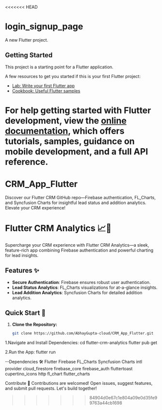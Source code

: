 <<<<<<< HEAD
# login_signup_page

A new Flutter project.

## Getting Started

This project is a starting point for a Flutter application.

A few resources to get you started if this is your first Flutter project:

- [Lab: Write your first Flutter app](https://docs.flutter.dev/get-started/codelab)
- [Cookbook: Useful Flutter samples](https://docs.flutter.dev/cookbook)

For help getting started with Flutter development, view the
[online documentation](https://docs.flutter.dev/), which offers tutorials,
samples, guidance on mobile development, and a full API reference.
=======
# CRM_App_Flutter
Discover our Flutter CRM GitHub repo—Firebase authentication, FL_Charts, and Syncfusion Charts for insightful lead status and addition analytics. Elevate your CRM experience!

# Flutter CRM Analytics 📈💼

Supercharge your CRM experience with Flutter CRM Analytics—a sleek, feature-rich app combining Firebase authentication and powerful charting for lead insights.

## Features ✨

- **Secure Authentication**: Firebase ensures robust user authentication.
- **Lead Status Analytics**: FL_Charts visualizations for at-a-glance insights.
- **Lead Addition Analytics**: Syncfusion Charts for detailed addition analytics.

## Quick Start 🚀

1. **Clone the Repository:**

   ```bash
   git clone https://github.com/AbhayGupta-cloud/CRM_App_Flutter.git
   
1.Navigate and Install Dependencies:
cd flutter-crm-analytics
flutter pub get

2.Run the App:
flutter run

--Dependencies 🛠️
Flutter
Firebase
FL_Charts
Syncfusion Charts
intl 
provider
cloud_firestore
firebase_core
firebase_auth
fluttertoast
cupertino_icons
http
fl_chart
flutter_charts

Contribute 🤝
Contributions are welcomed! Open issues, suggest features, and submit pull requests. Let's build together!
>>>>>>> 84904d0e67c1e804a09e0d35fe99763a44cb1698
